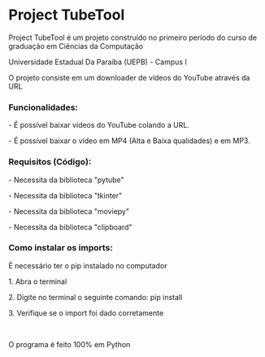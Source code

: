 <h1>Project TubeTool</h1>
  
<p>Project TubeTool é um projeto construído no primeiro período do curso de graduação em Ciências da Computação</p>
<p>Universidade Estadual Da Paraíba (UEPB) - Campus I</p>
<p>O projeto consiste em um downloader de vídeos do YouTube através da URL</p>

<h3>Funcionalidades:</h3>
<p>- É possível baixar vídeos do YouTube colando a URL.</p>
<p>- É possível baixar o vídeo em MP4 (Alta e Baixa qualidades) e em MP3.</p>

<h3>Requisitos (Código):</h3>
<p>- Necessita da biblioteca "pytube"</p>
<p>- Necessita da biblioteca "tkinter"</p>
<p>- Necessita da biblioteca "moviepy"</p>
<p>- Necessita da biblioteca "clipboard"</p>

<h3>Como instalar os imports:</h3>
<p>É necessário ter o pip instalado no computador</p>
<p>1. Abra o terminal</p>
<p>2. Digite no terminal o seguinte comando: pip install <nome_da_biblioteca></p>
<p>3. Verifique se o import foi dado corretamente</p>
<br>
<p>O programa é feito 100% em Python</p>
